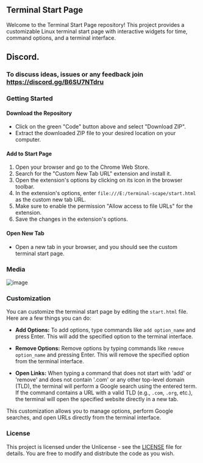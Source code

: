 ## Terminal Start Page

Welcome to the Terminal Start Page repository! This project provides a customizable Linux terminal start page with interactive widgets for time, command options, and a terminal interface.

## Discord.

### To discuss ideas, issues or any feedback join https://discord.gg/B6SU7NTdru


### **Getting Started**

#### Download the Repository
- Click on the green "Code" button above and select "Download ZIP".
- Extract the downloaded ZIP file to your desired location on your computer.

#### Add to Start Page
1. Open your browser and go to the Chrome Web Store.
2. Search for the "Custom New Tab URL" extension and install it.
3. Open the extension's options by clicking on its icon in the browser toolbar.
4. In the extension's options, enter `file:///E:/terminal-scape/start.html` as the custom new tab URL.
5. Make sure to enable the permission "Allow access to file URLs" for the extension.
6. Save the changes in the extension's options.

#### Open New Tab
- Open a new tab in your browser, and you should see the custom terminal start page.

### Media
![image](https://github.com/ForgeSpace/terminal-scape/assets/156608888/f3093f56-9486-477b-927b-83094d26fc8e)

### **Customization**

You can customize the terminal start page by editing the `start.html` file. Here are a few things you can do:

- **Add Options:** To add options, type commands like `add option_name` and press Enter. This will add the specified option to the terminal interface.

- **Remove Options:** Remove options by typing commands like `remove option_name` and pressing Enter. This will remove the specified option from the terminal interface.

- **Open Links:** When typing a command that does not start with 'add' or 'remove' and does not contain '.com' or any other top-level domain (TLD), the terminal will perform a Google search using the entered term. If the command contains a URL with a valid TLD (e.g., `.com`, `.org`, etc.), the terminal will open the specified website directly in a new tab.

This customization allows you to manage options, perform Google searches, and open URLs directly from the terminal interface.

### **License**

This project is licensed under the Unlicense - see the [LICENSE](LICENSE) file for details. You are free to modify and distribute the code as you wish.

